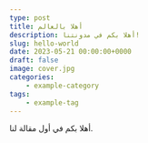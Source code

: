 ```yaml
---
type: post
title: أهلا بالعالم
description: أهلا بكم في مدونتنا!
slug: hello-world
date: 2023-05-21 00:00:00+0000
draft: false
image: cover.jpg
categories:
    - example-category
tags:
    - example-tag
---
```


أهلا بكم في أول مقالة لنا.
